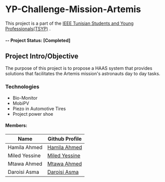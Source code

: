 # YP-Challenge-Mission-Artemis
This project is a part of the [IEEE Tunisian Students and Young Professionals(TSYP)](https://tsyp.ieee.tn/) . 

#### -- Project Status: [Completed]

## Project Intro/Objective
The purpose of this project is to propose a HAAS system that provides solutions that facilitates the Artemis mission's astronauts day to day tasks.

### Technologies
* Bio-Monitor
* MobiPV
* Piezo in Automotive Tires
* Project power shoe

#### Members:

|Name     |  Github Profile   | 
|---------|-----------------|
|Hamila Ahmed|[Hamila Ahmed](https://github.com/ahmedhamila)
|Miled Yessine|[Miled Yessine](https://github.com/miledyessine)
|Mtawa Ahmed|[Mtawa Ahmed](https://github.com/ahmedhamila/ahmedhamila)
|Daroisi Asma|[Daroisi Asma](https://github.com/AsmaDaroizi)
